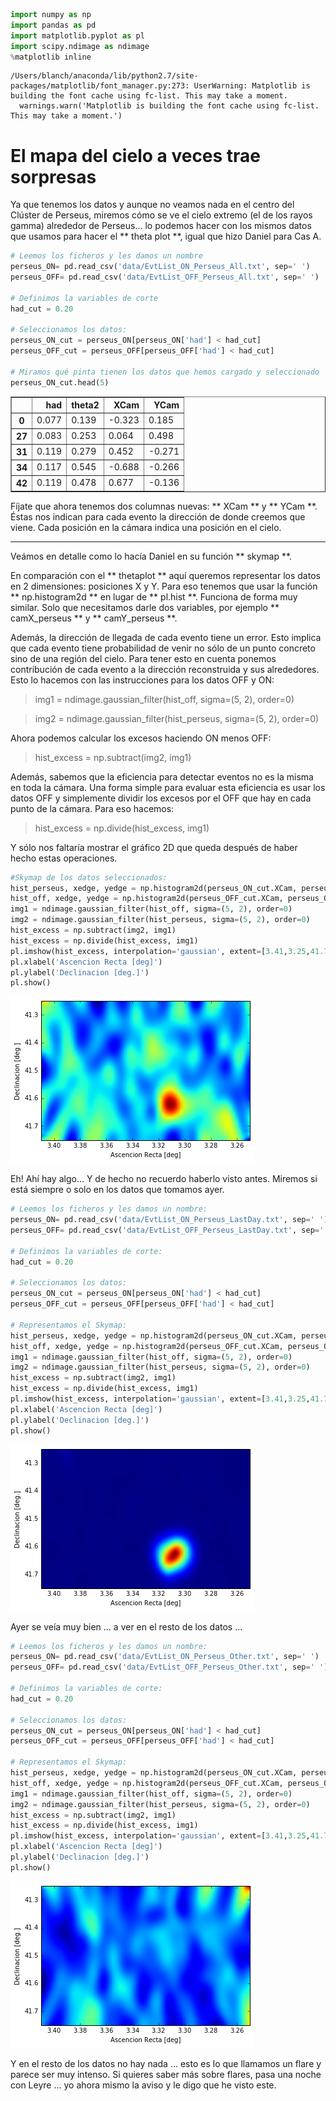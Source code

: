 ```python
import numpy as np
import pandas as pd
import matplotlib.pyplot as pl
import scipy.ndimage as ndimage
%matplotlib inline
```

    /Users/blanch/anaconda/lib/python2.7/site-packages/matplotlib/font_manager.py:273: UserWarning: Matplotlib is building the font cache using fc-list. This may take a moment.
      warnings.warn('Matplotlib is building the font cache using fc-list. This may take a moment.')


# El mapa del cielo a veces trae sorpresas

Ya que tenemos los datos y aunque no veamos nada en el centro del Clúster de Perseus, miremos cómo se ve el cielo extremo (el de los rayos gamma) alrededor de Perseus... lo podemos hacer con los mismos datos que usamos para hacer el ** theta plot **, igual que hizo Daniel para Cas A.


```python
# Leemos los ficheros y les damos un nombre
perseus_ON= pd.read_csv('data/EvtList_ON_Perseus_All.txt', sep=' ')
perseus_OFF= pd.read_csv('data/EvtList_OFF_Perseus_All.txt', sep=' ')

# Definimos la variables de corte
had_cut = 0.20

# Seleccionamos los datos:
perseus_ON_cut = perseus_ON[perseus_ON['had'] < had_cut]
perseus_OFF_cut = perseus_OFF[perseus_OFF['had'] < had_cut]

# Miramos qué pinta tienen los datos que hemos cargado y seleccionado
perseus_ON_cut.head(5)
```




<div>
<table border="1" class="dataframe">
  <thead>
    <tr style="text-align: right;">
      <th></th>
      <th>had</th>
      <th>theta2</th>
      <th>XCam</th>
      <th>YCam</th>
    </tr>
  </thead>
  <tbody>
    <tr>
      <th>0</th>
      <td>0.077</td>
      <td>0.139</td>
      <td>-0.323</td>
      <td>0.185</td>
    </tr>
    <tr>
      <th>27</th>
      <td>0.083</td>
      <td>0.253</td>
      <td>0.064</td>
      <td>0.498</td>
    </tr>
    <tr>
      <th>31</th>
      <td>0.119</td>
      <td>0.279</td>
      <td>0.452</td>
      <td>-0.271</td>
    </tr>
    <tr>
      <th>34</th>
      <td>0.117</td>
      <td>0.545</td>
      <td>-0.688</td>
      <td>-0.266</td>
    </tr>
    <tr>
      <th>42</th>
      <td>0.119</td>
      <td>0.478</td>
      <td>0.677</td>
      <td>-0.136</td>
    </tr>
  </tbody>
</table>
</div>



Fíjate que ahora tenemos dos columnas nuevas: ** XCam ** y ** YCam **. Éstas nos indican para cada evento la dirección de donde creemos que viene. Cada posición en la cámara indica una posición en el cielo.

------

Veámos en detalle como lo hacía Daniel en su función ** skymap **.

En comparación con el ** thetaplot ** aquí queremos representar los datos en 2 dimensiones: posiciones X y Y. Para eso tenemos que usar la función ** np.histogram2d ** en lugar de ** pl.hist **. Funciona de forma muy similar. Solo que necesitamos darle dos variables, por ejemplo ** camX_perseus ** y ** camY_perseus **.

Además, la dirección de llegada de cada evento tiene un error. Esto implica que cada evento tiene probabilidad de venir no sólo de un punto concreto sino de una región del cielo. Para tener esto en cuenta ponemos contribución de cada evento a la dirección reconstruida y sus alrededores. Esto lo hacemos con las instrucciones para los datos OFF y ON:

> img1 = ndimage.gaussian_filter(hist_off, sigma=(5, 2), order=0)

> img2 = ndimage.gaussian_filter(hist_perseus, sigma=(5, 2), order=0)

Ahora podemos calcular los excesos haciendo ON menos OFF:

> hist_excess = np.subtract(img2, img1)

Además, sabemos que la eficiencia para detectar eventos no es la misma en toda la cámara. Una forma simple para evaluar esta eficiencia es usar los datos OFF y simplemente dividir los excesos por el OFF que hay en cada punto de la cámara. Para eso hacemos:

> hist_excess = np.divide(hist_excess, img1)

Y sólo nos faltaría mostrar el gráfico 2D que queda después de haber hecho estas operaciones.


```python
#Skymap de los datos seleccionados:
hist_perseus, xedge, yedge = np.histogram2d(perseus_ON_cut.XCam, perseus_ON_cut.YCam, bins=71)
hist_off, xedge, yedge = np.histogram2d(perseus_OFF_cut.XCam, perseus_OFF_cut.YCam, bins=71)
img1 = ndimage.gaussian_filter(hist_off, sigma=(5, 2), order=0)
img2 = ndimage.gaussian_filter(hist_perseus, sigma=(5, 2), order=0)
hist_excess = np.subtract(img2, img1)
hist_excess = np.divide(hist_excess, img1)
pl.imshow(hist_excess, interpolation='gaussian', extent=[3.41,3.25,41.75,41.25],aspect="auto")
pl.xlabel('Ascencion Recta [deg]')
pl.ylabel('Declinacion [deg.]')
pl.show()
```


![png](night_3_5_es_files/night_3_5_es_4_0.png)


Eh! Ahí hay algo... Y de hecho no recuerdo haberlo visto antes. Miremos si está siempre o solo en los datos que tomamos ayer.


```python
# Leemos los ficheros y les damos un nombre:
perseus_ON= pd.read_csv('data/EvtList_ON_Perseus_LastDay.txt', sep=' ')
perseus_OFF= pd.read_csv('data/EvtList_OFF_Perseus_LastDay.txt', sep=' ')

# Definimos la variables de corte:
had_cut = 0.20

# Seleccionamos los datos:
perseus_ON_cut = perseus_ON[perseus_ON['had'] < had_cut]
perseus_OFF_cut = perseus_OFF[perseus_OFF['had'] < had_cut]

# Representamos el Skymap:
hist_perseus, xedge, yedge = np.histogram2d(perseus_ON_cut.XCam, perseus_ON_cut.YCam, bins=71)
hist_off, xedge, yedge = np.histogram2d(perseus_OFF_cut.XCam, perseus_OFF_cut.YCam, bins=71)
img1 = ndimage.gaussian_filter(hist_off, sigma=(5, 2), order=0)
img2 = ndimage.gaussian_filter(hist_perseus, sigma=(5, 2), order=0)
hist_excess = np.subtract(img2, img1)
hist_excess = np.divide(hist_excess, img1)
pl.imshow(hist_excess, interpolation='gaussian', extent=[3.41,3.25,41.75,41.25],aspect="auto")
pl.xlabel('Ascencion Recta [deg]')
pl.ylabel('Declinacion [deg.]')
pl.show()
```


![png](night_3_5_es_files/night_3_5_es_6_0.png)


Ayer se veía muy bien ... a ver en el resto de los datos ...


```python
# Leemos los ficheros y les damos un nombre:
perseus_ON= pd.read_csv('data/EvtList_ON_Perseus_Other.txt', sep=' ')
perseus_OFF= pd.read_csv('data/EvtList_OFF_Perseus_Other.txt', sep=' ')

# Definimos la variables de corte:
had_cut = 0.20

# Seleccionamos los datos:
perseus_ON_cut = perseus_ON[perseus_ON['had'] < had_cut]
perseus_OFF_cut = perseus_OFF[perseus_OFF['had'] < had_cut]

# Representamos el Skymap:
hist_perseus, xedge, yedge = np.histogram2d(perseus_ON_cut.XCam, perseus_ON_cut.YCam, bins=71)
hist_off, xedge, yedge = np.histogram2d(perseus_OFF_cut.XCam, perseus_OFF_cut.YCam, bins=71)
img1 = ndimage.gaussian_filter(hist_off, sigma=(5, 2), order=0)
img2 = ndimage.gaussian_filter(hist_perseus, sigma=(5, 2), order=0)
hist_excess = np.subtract(img2, img1)
hist_excess = np.divide(hist_excess, img1)
pl.imshow(hist_excess, interpolation='gaussian', extent=[3.41,3.25,41.75,41.25],aspect="auto")
pl.xlabel('Ascencion Recta [deg]')
pl.ylabel('Declinacion [deg.]')
pl.show()
```


![png](night_3_5_es_files/night_3_5_es_8_0.png)


Y en el resto de los datos no hay nada ... esto es lo que llamamos un flare y parece ser muy intenso. Si quieres saber más sobre flares, pasa una noche con Leyre ... yo ahora mismo la aviso y le digo que he visto este.
